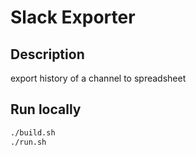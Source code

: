 # Slack Exporter

## Description

export history of a channel to spreadsheet

## Run locally

```sh
./build.sh
./run.sh
```



